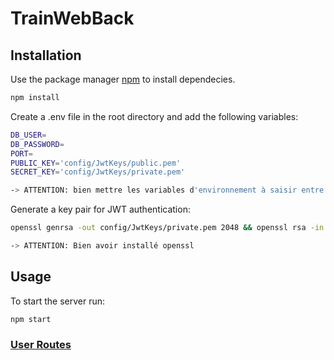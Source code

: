 # TrainWebBack

## Installation

Use the package manager [npm](https://docs.npmjs.com/downloading-and-installing-node-js-and-npm) to install dependecies.

```bash
npm install
```

Create a .env file in the root directory and add the following variables:

```bash
DB_USER=
DB_PASSWORD=
PORT=
PUBLIC_KEY='config/JwtKeys/public.pem'
SECRET_KEY='config/JwtKeys/private.pem'

-> ATTENTION: bien mettre les variables d'environnement à saisir entre "
```

Generate a key pair for JWT authentication:

```bash
openssl genrsa -out config/JwtKeys/private.pem 2048 && openssl rsa -in config/JwtKeys/private.pem -pubout -out config/JwtKeys/public.pem

-> ATTENTION: Bien avoir installé openssl
```

## Usage
To start the server run:
```bash
npm start
```
### [User Routes](routes/README.md#user-routes)
